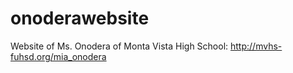 # onoderawebsite
Website of Ms. Onodera of Monta Vista High School: http://mvhs-fuhsd.org/mia_onodera
